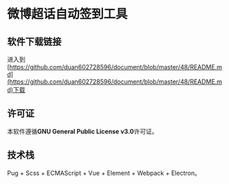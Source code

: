 # 微博超话自动签到工具

## 软件下载链接
进入到[https://github.com/duan602728596/document/blob/master/48/README.md](https://github.com/duan602728596/document/blob/master/48/README.md)下载

## 许可证
本软件遵循**GNU General Public License v3.0**许可证。

## 技术栈
Pug + Scss + ECMAScript + Vue + Element + Webpack + Electron。